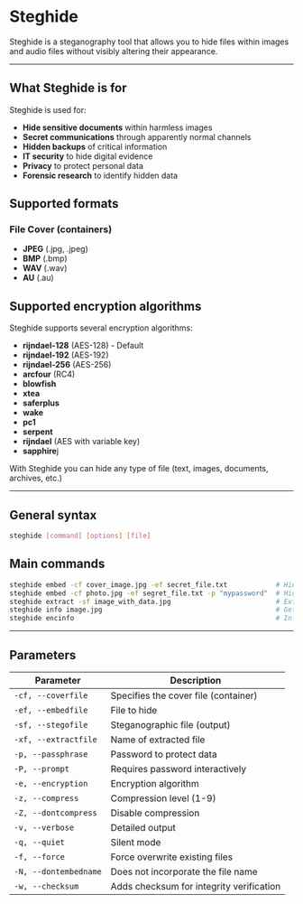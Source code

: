 # Steghide

Steghide is a steganography tool that allows you to hide files within images and audio files without visibly altering their appearance.

---

## What Steghide is for
Steghide is used for:
- **Hide sensitive documents** within harmless images
- **Secret communications** through apparently normal channels
- **Hidden backups** of critical information
- **IT security** to hide digital evidence
- **Privacy** to protect personal data
- **Forensic research** to identify hidden data

## Supported formats

### File Cover (containers)
- **JPEG** (.jpg, .jpeg)
- **BMP** (.bmp)
- **WAV** (.wav)
- **AU** (.au)

## Supported encryption algorithms
Steghide supports several encryption algorithms:
- **rijndael-128** (AES-128) - Default
- **rijndael-192** (AES-192)
- **rijndael-256** (AES-256)
- **arcfour** (RC4)
- **blowfish**
- **xtea**
- **saferplus**
- **wake**
- **pc1**
- **serpent**
- **rijndael** (AES with variable key)
- **sapphire**j

With Steghide you can hide any type of file (text, images, documents, archives, etc.)

---

## General syntax
```bash
steghide [command] [options] [file]
```

## Main commands
```bash
steghide embed -cf cover_image.jpg -ef secret_file.txt            # Hide a file
steghide embed -cf photo.jpg -ef segret_file.txt -p "mypassword"  # Hide a file with password
steghide extract -sf image_with_data.jpg                          # Extract a hidden file
steghide info image.jpg                                           # Get information
steghide encinfo                                                  # Information on encryption algorithms
```

---

## Parameters

| Parameter | Description | 
|-----------|-------------|
| `-cf, --coverfile` | Specifies the cover file (container) 
| `-ef, --embedfile` | File to hide 
| `-sf, --stegofile` | Steganographic file (output) 
| `-xf, --extractfile` | Name of extracted file
| `-p, --passphrase` | Password to protect data |
| `-P, --prompt` | Requires password interactively |
| `-e, --encryption` | Encryption algorithm |
| `-z, --compress` | Compression level (1-9) |
| `-Z, --dontcompress` | Disable compression |
| `-v, --verbose` | Detailed output |
| `-q, --quiet` | Silent mode |
| `-f, --force` | Force overwrite existing files |
| `-N, --dontembedname` | Does not incorporate the file name |
| `-w, --checksum` | Adds checksum for integrity verification |